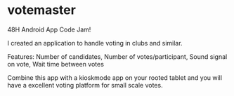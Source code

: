 votemaster
==========

48H Android App Code Jam!

I created an application to handle voting in clubs and similar.

Features: 
Number of candidates,
Number of votes/participant,
Sound signal on vote,
Wait time between votes

Combine this app with a kioskmode app on your rooted tablet and 
you will have a excellent voting platform for small scale votes.


